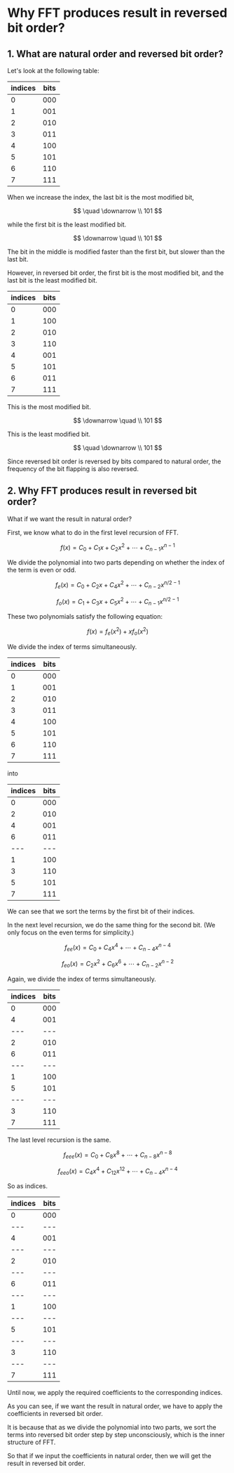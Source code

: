 # Why FFT produces result in reversed bit order?

## 1. What are natural order and reversed bit order?

Let's look at the following table:

| indices | bits |
| - | - |
| 0 | 000 |
| 1 | 001 |
| 2 | 010 |
| 3 | 011 |
| 4 | 100 |
| 5 | 101 |
| 6 | 110 |
| 7 | 111 |

When we increase the index, the last bit is the most modified bit,

$$
\quad \downarrow \\
101
$$

while the first bit is the least modified bit.

$$
\downarrow \quad \\
101
$$

The bit in the middle is modified faster than the first bit, but slower than the last bit.

However, in reversed bit order, the first bit is the most modified bit, and the last bit is the least modified bit.

| indices | bits |
| - | - |
| 0 | 000 |
| 1 | 100 |
| 2 | 010 |
| 3 | 110 |
| 4 | 001 |
| 5 | 101 |
| 6 | 011 |
| 7 | 111 |

This is the most modified bit.

$$
\downarrow \quad \\
101
$$

This is the least modified bit.

$$
\quad \downarrow \\
101
$$

Since reversed bit order is reversed by bits compared to natural order, the frequency of the bit flapping is also reversed.

## 2. Why FFT produces result in reversed bit order?

What if we want the result in natural order?

First, we know what to do in the first level recursion of FFT.

$$
f(x) = C_0 + C_1 x + C_2 x^2 + \cdots + C_{n-1} x^{n-1}
$$

We divide the polynomial into two parts depending on whether the index of the term is even or odd.

$$
f_e(x) = C_0 + C_2 x + C_4 x^2 + \cdots + C_{n-2} x^{n/2-1}
$$

$$
f_o(x) = C_1 + C_3 x + C_5 x^2 + \cdots + C_{n-1} x^{n/2-1}
$$

These two polynomials satisfy the following equation:

$$
f(x) = f_e(x^2) + x f_o(x^2)
$$

We divide the index of terms simultaneously.

| indices | bits |
| - | - |
| 0 | 000 |
| 1 | 001 |
| 2 | 010 |
| 3 | 011 |
| 4 | 100 |
| 5 | 101 |
| 6 | 110 |
| 7 | 111 |

into

| indices | bits |
| - | - |
| 0 | 000 |
| 2 | 010 |
| 4 | 001 |
| 6 | 011 |
| --- | --- |
| 1 | 100 |
| 3 | 110 |
| 5 | 101 |
| 7 | 111 |

We can see that we sort the terms by the first bit of their indices.

In the next level recursion, we do the same thing for the second bit. (We only focus on the even terms for simplicity.)

$$
f_{ee}(x) = C_0 + C_4 x^4 + \cdots + C_{n-4} x^{n-4}
$$

$$
f_{eo}(x) = C_2 x^2 + C_6 x^6 + \cdots + C_{n-2} x^{n-2}
$$

Again, we divide the index of terms simultaneously.

| indices | bits |
| - | - |
| 0 | 000 |
| 4 | 001 |
| --- | --- |
| 2 | 010 |
| 6 | 011 |
| --- | --- |
| 1 | 100 |
| 5 | 101 |
| --- | --- |
| 3 | 110 |
| 7 | 111 |

The last level recursion is the same.

$$
f_{eee}(x) = C_0 + C_8 x^8 + \cdots + C_{n-8} x^{n-8}
$$

$$
f_{eeo}(x) = C_4 x^4 + C_{12} x^{12} + \cdots + C_{n-4} x^{n-4}
$$

So as indices.

| indices | bits |
| - | - |
| 0 | 000 |
| --- | --- |
| 4 | 001 |
| --- | --- |
| 2 | 010 |
| --- | --- |
| 6 | 011 |
| --- | --- |
| 1 | 100 |
| --- | --- |
| 5 | 101 |
| --- | --- |
| 3 | 110 |
| --- | --- |
| 7 | 111 |

Until now, we apply the required coefficients to the corresponding indices.

As you can see, if we want the result in natural order, we have to apply the coefficients in reversed bit order.

It is because that as we divide the polynomial into two parts, we sort the terms into reversed bit order step by step unconsciously, which is the inner structure of FFT.

So that if we input the coefficients in natural order, then we will get the result in reversed bit order.
